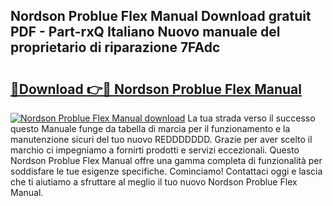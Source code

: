 ## Nordson Problue Flex Manual Download gratuit PDF - Part-rxQ Italiano Nuovo manuale del proprietario di riparazione 7FAdc

# <h2><a href="http://dfepu95.blite.top/?on=Nordson+Problue+Flex+Manual">🔗Download 👉🔴 Nordson Problue Flex Manual</a></h2>

[![Nordson Problue Flex Manual download](https://i.imgur.com/lujVjoI.png)](http://dfepu95.blite.top/?on=Nordson+Problue+Flex+Manual)
La tua strada verso il successo questo Manuale funge da tabella di marcia per il funzionamento e la manutenzione sicuri del tuo nuovo REDDDDDDD. Grazie per aver scelto il marchio ci impegniamo a fornirti prodotti e servizi eccezionali. Questo Nordson Problue Flex Manual offre una gamma completa di funzionalità per soddisfare le tue esigenze specifiche. Cominciamo! Contattaci oggi e lascia che ti aiutiamo a sfruttare al meglio il tuo nuovo Nordson Problue Flex Manual.
